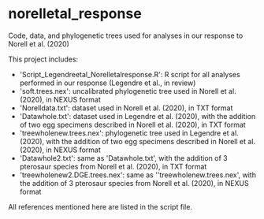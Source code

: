 # norelletal_response
Code, data, and phylogenetic trees used for analyses in our response to Norell et al. (2020)

This project includes:
- 'Script_Legendreetal_Norelletalresponse.R': R script for all analyses performed in our response (Legendre et al., in review)
- 'soft.trees.nex': uncalibrated phylogenetic tree used in Norell et al. (2020), in NEXUS format
- 'Norelldata.txt': dataset used in Norell et al. (2020), in TXT format
- 'Datawhole.txt': dataset used in Legendre et al. (2020), with the addition of two egg specimens described in  Norell et al. (2020), in TXT format
- 'treewholenew.trees.nex': phylogenetic tree used in Legendre et al. (2020), with the addition of two egg specimens described in  Norell et al. (2020), in NEXUS format
- 'Datawhole2.txt': same as 'Datawhole.txt', with the addition of 3 pterosaur species from Norell et al. (2020), in TXT format
- 'treewholenew2.DGE.trees.nex': same as ''treewholenew.trees.nex', with the addition of 3 pterosaur species from Norell et al. (2020), in NEXUS format

All references mentioned here are listed in the script file.

